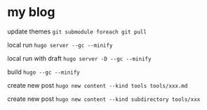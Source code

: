 # my blog

update themes `git submodule foreach git pull`

local run `hugo server --gc --minify`

local run with draft `hugo server -D --gc --minify`

build `hugo --gc --minify`

create new post `hugo new content --kind tools tools/xxx.md`

create new post `hugo new content --kind subdirectory tools/xxx`
